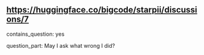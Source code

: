 ## https://huggingface.co/bigcode/starpii/discussions/7

contains_question: yes

question_part: May I ask what wrong I did?